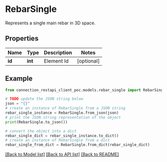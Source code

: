 # RebarSingle

Represents a single main rebar in 3D space.

## Properties

Name | Type | Description | Notes
------------ | ------------- | ------------- | -------------
**id** | **int** | Element Id | [optional] 

## Example

```python
from connection_restapi_client_poc.models.rebar_single import RebarSingle

# TODO update the JSON string below
json = "{}"
# create an instance of RebarSingle from a JSON string
rebar_single_instance = RebarSingle.from_json(json)
# print the JSON string representation of the object
print(RebarSingle.to_json())

# convert the object into a dict
rebar_single_dict = rebar_single_instance.to_dict()
# create an instance of RebarSingle from a dict
rebar_single_from_dict = RebarSingle.from_dict(rebar_single_dict)
```
[[Back to Model list]](../README.md#documentation-for-models) [[Back to API list]](../README.md#documentation-for-api-endpoints) [[Back to README]](../README.md)


